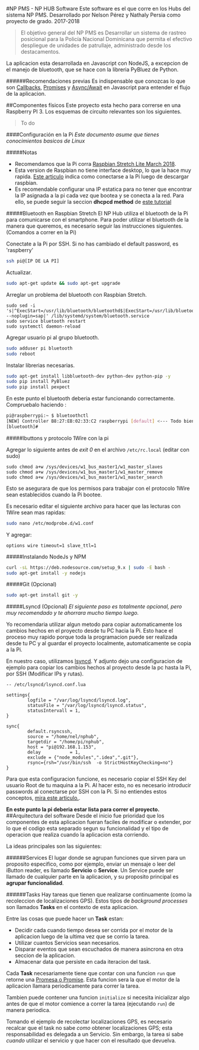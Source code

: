 #NP PMS - NP HUB Software
Este software es el que corre en los Hubs del sistema NP PMS.
Desarrollado por Nelson Pérez y Nathaly Persia como proyecto de grado. 2017-2018

>El objetivo general del NP PMS es Desarrollar un sistema de 
rastreo posicional para la Policía Nacional Dominicana que permita el
efectivo despliegue de unidades de patrullaje, administrado 
desde los destacamentos. 

La aplicacion esta desarrollada en Javascript con NodeJS, a excepcion de el manejo de bluetooth, que se
hace con la libreria PyBluez de Python.

######Recomendaciones previas
Es indispensable que conozcas lo que son [Callbacks](https://codeburst.io/javascript-what-the-heck-is-a-callback-aba4da2deced?gi=c209d2e9c41b),
[Promises](https://developer.mozilla.org/en-US/docs/Web/JavaScript/Reference/Global_Objects/Promise) y 
[Async/Await](https://hackernoon.com/6-reasons-why-javascripts-async-await-blows-promises-away-tutorial-c7ec10518dd9)
en Javascript para entender el flujo de la aplicacion.

##Componentes físicos
Este proyecto esta hecho para correrse en una Raspberry PI 3.
Los esquemas de circuito relevantes son los siguientes.

>To do

####Configuración en la Pi
*Este documento asume que tienes conocimientos basicos de Linux*

#####Notas
* Recomendamos que la Pi corra [Raspbian Stretch Lite March 2018](https://www.raspberrypi.org/downloads/raspbian/).
* Esta version de Raspbian no tiene interface desktop, lo que la hace muy rapida. [Este articulo](https://hackernoon.com/raspberry-pi-headless-install-462ccabd75d0) indica como conectarse a la Pi luego de descargar raspbian. 
* Es recomendable configurar una IP estatica para no tener que encontrar la IP asignada a la pi
cada vez que bootea y se conecta a la red. Para ello, se puede seguir la seccion **dhcpcd method**
 de [este tutorial](https://raspberrypi.stackexchange.com/questions/37920/how-do-i-set-up-networking-wifi-static-ip-address/74428#74428)

#####Bluetooth en Raspbian Stretch
El NP Hub utiliza el bluetooth de la Pi para comunicarse con el smartphone.
Para poder utilizar el bluetooth de la manera que queremos, es necesario seguir 
las instrucciones siguientes. (Comandos a correr en la Pi)

Conectate a la Pi por SSH. Si no has cambiado el default password, es 'raspberry'
```bash
ssh pi@[IP DE LA PI]
```

Actualizar.
```bash
sudo apt-get update && sudo apt-get upgrade
```

Arreglar un problema del bluetooth con Raspbian Stretch.
```text
sudo sed -i 's|^ExecStart=/usr/lib/bluetooth/bluetoothd$|ExecStart=/usr/lib/bluetooth/bluetoothd --noplugin=sap|' /lib/systemd/system/bluetooth.service
sudo service bluetooth restart
sudo systemctl daemon-reload
```

Agregar usuario pi al grupo bluetooth.
```bash
sudo adduser pi bluetooth
sudo reboot
```

Instalar librerias necesarias.
```bash
sudo apt-get install libbluetooth-dev python-dev python-pip -y
sudo pip install PyBluez
sudo pip install pexpect
```

En este punto el bluetooth deberia estar funcionando correctamente.
Compruebalo haciendo :
```bash
pi@raspberrypi:~ $ bluetoothctl
[NEW] Controller B8:27:EB:02:33:C2 raspberrypi [default] <--- Todo bien.
[bluetooth]# 
```
#####Ibuttons y protocolo 1Wire con la pi

Agregar lo siguiente antes de *exit 0* en el archivo `/etc/rc.local` (editar con sudo)
```text
sudo chmod a+w /sys/devices/w1_bus_master1/w1_master_slaves
sudo chmod a+w /sys/devices/w1_bus_master1/w1_master_remove
sudo chmod a+w /sys/devices/w1_bus_master1/w1_master_search
```
Esto se asegurara de que los permisos para trabajar con el protocolo 1Wire sean establecidos 
cuando la Pi bootee.

Es necesario editar el siguiente archivo para hacer que las lecturas con 1Wire sean mas rapidas:
```bash
sudo nano /etc/modprobe.d/w1.conf
```
Y agregar:
```text
options wire timeout=1 slave_ttl=1
```

#####Instalando NodeJs y NPM
```bash
curl -sL https://deb.nodesource.com/setup_9.x | sudo -E bash -
sudo apt-get install -y nodejs
```

#####Git (Opcional)
```bash
sudo apt-get install git -y
```
#####Lsyncd (Opcional)
*El siguiente paso es totalmente opcional, pero muy recomendado y te ahorrara mucho tiempo luego.*

Yo recomendaria utilizar algun metodo para copiar automaticamente los cambios hechos en el proyecto
desde tu PC hacia la Pi. Esto hace el proceso muy rapido porque toda la programacion puede ser 
realizada desde tu PC y al guardar el proyecto localmente, automaticamente se copia a la Pi.

En nuestro caso, utilizamos [lsyncd](https://www.digitalocean.com/community/tutorials/how-to-mirror-local-and-remote-directories-on-a-vps-with-lsyncd).
Y adjunto dejo una configuracion de ejemplo para copiar los cambios hechos al proyecto
desde la pc hasta la Pi, por SSH (Modificar IPs y rutas).

```text
-- /etc/lsyncd/lsyncd.conf.lua

settings{
        logfile = "/var/log/lsyncd/lsyncd.log",
        statusFile = "/var/log/lsyncd/lsyncd.status",
        statusIntervall = 1,
}

sync{
        default.rsyncssh,
        source = "/home/nel/nphub",
        targetdir = "/home/pi/nphub",
        host = "pi@192.168.1.153",
        delay           = 1,
        exclude = {"node_modules",".idea",".git"},
        rsync={rsh="/usr/bin/ssh  -o StrictHostKeyChecking=no"}
}
```

Para que esta configuracion funcione, es necesario copiar el SSH Key del usuario Root de tu maquina
a la Pi. Al hacer esto, no es necesario introducir passwords al conectarse por SSH con la Pi.
Si no entiendes estos conceptos, [mira este articulo.](https://www.raspberrypi.org/documentation/remote-access/ssh/passwordless.md).


**En este punto la pi deberia estar lista para correr el proyecto.** 
##Arquitectura del software
Desde el inicio fue prioridad que los componentes de esta aplicacion fueran faciles de modificar 
o extender, por lo que el codigo esta separado segun su funcionalidad y el tipo de operacion
que realiza cuando la aplicacion esta corriendo.

La ideas principales son las siguientes:

######Services
El lugar donde se agrupan funciones que sirven para un proposito especifico, como por ejemplo,
enviar un mensaje o leer del iButton reader, es llamado **Servicio** o **Service**.
Un Service puede ser llamado de cualquier parte en la aplicacion, y su proposito principal es 
**agrupar funcionalidad**.

######Tasks
Hay tareas que tienen que realizarse continuamente (como la recoleccion de localizaciones GPS). 
Estos tipos de *background processes* son llamados **Tasks** en el contexto de esta aplicacion.

Entre las cosas que puede hacer un **Task** estan:

 + Decidir cada cuando tiempo desea ser corrida por el motor de la aplicacion luego de la ultima
  vez que se corrio la tarea.
 + Utilizar cuantos Servicios sean necesarios.
 + Disparar eventos que sean escuchados de manera asincrona en otra seccion de la aplicacion.
 + Almacenar data que persiste en cada iteracion del task.
  
Cada **Task** necesariamente tiene que contar con una funcion `run` que retorne una [Promesa o Promise](https://developer.mozilla.org/en-US/docs/Web/JavaScript/Reference/Global_Objects/Promise).
Esta funcion sera la que el motor de la aplicacion llamara periodicamente para correr la tarea.

Tambien puede contener una funcion `initialize` si necesita inicializar algo antes de que
el motor comience a correr la tarea (ejecutando `run`) de manera periodica. 
 
Tomando el ejemplo de recolectar localizaciones GPS, es necesario recalcar que el task
no sabe _como_ obtener localizaciones GPS; esta responsabilidad es delegada a un Servicio.
Sin embargo, la tarea si sabe _cuando_ utilizar el servicio y que hacer con el resultado que devuelva. 
 